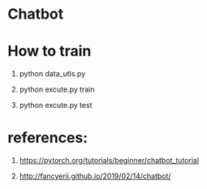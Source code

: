 # Chatbot

# How to train
1. python data_utls.py

2. python excute.py train  

3. python excute.py test

# references:
1. https://pytorch.org/tutorials/beginner/chatbot_tutorial

2. http://fancyerii.github.io/2019/02/14/chatbot/
